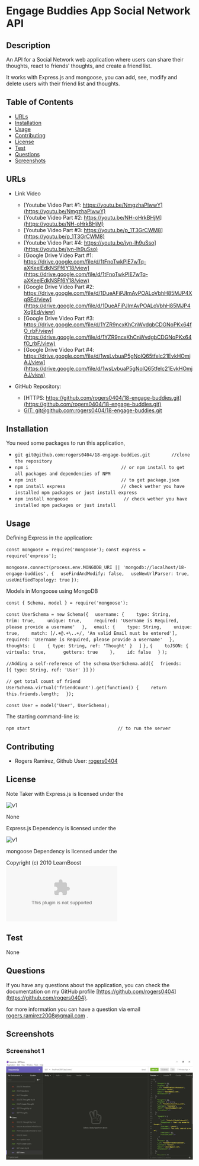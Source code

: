 # Engage Buddies App Social Network API

## Description 

An API for a Social Network web application where users can share their thoughts, react to friends’ thoughts, and create a friend list.

It works with Express.js and mongoose, you can add, see, modify and delete users with their friend list and thoughts.


## Table of Contents

* [URLs](#urls)
* [Installation](#installation)
* [Usage](#usage)
* [Contributing](#Contributing)
* [License](#license)
* [Test](#Test)
* [Questions](#questions)
* [Screenshots](#screenshots)


## URLs

* Link Video
    - [Youtube Video Part #1: https://youtu.be/NmgzhaPlwwY](https://youtu.be/NmgzhaPlwwY)
    - [Youtube Video Part #2: https://youtu.be/NH-oHrkBHjM](https://youtu.be/NH-oHrkBHjM)
    - [Youtube Video Part #3: https://youtu.be/p_1T3GrCWM8](https://youtu.be/p_1T3GrCWM8)
    - [Youtube Video Part #4: https://youtu.be/jyn-lh9uSso](https://youtu.be/jyn-lh9uSso)
    - [Google Drive Video Part #1: https://drive.google.com/file/d/1tFnoTwkPlE7wTq-aXKeelEdkNSFf6Y18/view](https://drive.google.com/file/d/1tFnoTwkPlE7wTq-aXKeelEdkNSFf6Y18/view)
    - [Google Drive Video Part #2: https://drive.google.com/file/d/1DueAFiPJImAvPOALoVbhH85MJP4Xq9Ed/view](https://drive.google.com/file/d/1DueAFiPJImAvPOALoVbhH85MJP4Xq9Ed/view)
    - [Google Drive Video Part #3: https://drive.google.com/file/d/1YZR9ncxKhCnWvdgbCDGNoPKx64fO_rbF/view](https://drive.google.com/file/d/1YZR9ncxKhCnWvdgbCDGNoPKx64fO_rbF/view)
    - [Google Drive Video Part #4: https://drive.google.com/file/d/1wsLvbuaP5gNolQ65tfelc21EvkHOmjAJ/view](https://drive.google.com/file/d/1wsLvbuaP5gNolQ65tfelc21EvkHOmjAJ/view)

* GitHub Repository:
    - [HTTPS: https://github.com/rogers0404/18-engage-buddies.git](https://github.com/rogers0404/18-engage-buddies.git)    
    - [GIT: git@github.com:rogers0404/18-engage-buddies.git](git@github.com:rogers0404/18-engage-buddies.git)


## Installation

You need some packages to run this application, 

- `git git@github.com:rogers0404/18-engage-buddies.git        //clone the repository`
- `npm i                                   // or npm install to get all packages and dependencies of NPM`
- `npm init                                // to get package.json`
- `npm install express                     // check wether you have installed npm packages or just install express`
- `npm install mongoose                     // check wether you have installed npm packages or just install`

## Usage 

Defining Express in the application:

`const mongoose = require('mongoose');`
`const express = require('express');`

`mongoose.connect(process.env.MONGODB_URI || 'mongodb://localhost/18-engage-buddies', {`
`  useFindAndModify: false,`
`  useNewUrlParser: true,`
`  useUnifiedTopology: true`
`});`

Models in Mongoose using MongoDB

`const { Schema, model } = require('mongoose');`

`const UserSchema = new Schema({`
`  username: {`
`    type: String,`
`    trim: true,`
`    unique: true,`
`    required: 'Username is Required, please provide a username'`
`  },`
`  email: {`
`    type: String,`
`    unique: true,`
`    match: [/.+@.+\..+/, 'An valid Email must be entered'],`
`    required: 'Username is Required, please provide a username'`
`  },`
`  thoughts: [`
`    { type: String, ref: 'Thought' }`
`  ]`
`},`
`{`
`    toJSON: {`
`      virtuals: true,`
`      getters: true`
`    },`
`    id: false`
`  }`
`);`

`//Adding a self-reference of the schema`
`UserSchema.add({`
`  friends:`
`  [{ type: String, ref: 'User' }]`
`})`

`// get total count of friend`
`UserSchema.virtual('friendCount').get(function() {`
`    return this.friends.length;`
`  });`

`const User = model('User', UserSchema);`

The starting command-line is:

`npm start                                 // to run the server`

## Contributing

* Rogers Ramirez, Github User: [rogers0404](http://github.com/rogers0404)


## License

Note Taker with Express.js is licensed under the

![v1](https://img.shields.io/static/v1?label=License&message=None&color=inactive&&style=plastic)

None

Express.js Dependency is licensed under the

![v1](https://img.shields.io/static/v1?label=License&message=MIT&color=green&&style=plastic)

mongoose Dependency is licensed under the

Copyright (c) 2010 LearnBoost ![v1](<dev@learnboost.com>)

## Test

None

## Questions

If you have any questions about the application, you can check the documentation on my GitHub profile [https://github.com/rogers0404](https://github.com/rogers0404).

for more information you can have a question via email [rogers.ramirez2008@gmail.com](rogers.ramirez2008@gmail.com)  .


## Screenshots

### Screenshot 1

![](./public/assets/images/image1.jpg)